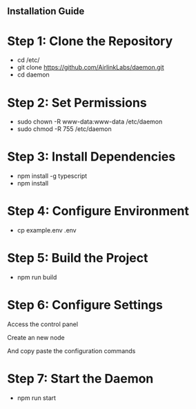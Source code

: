 ## Installation Guide 

# Step 1: Clone the Repository

- cd /etc/
- git clone https://github.com/AirlinkLabs/daemon.git
- cd daemon

# Step 2: Set Permissions

- sudo chown -R www-data:www-data /etc/daemon
- sudo chmod -R 755 /etc/daemon

# Step 3: Install Dependencies

- npm install -g typescript
- npm install

# Step 4: Configure Environment

- cp example.env .env

# Step 5: Build the Project

- npm run build

# Step 6: Configure Settings

Access the control panel

Create an new node

And copy paste the configuration commands

# Step 7: Start the Daemon

- npm run start 
